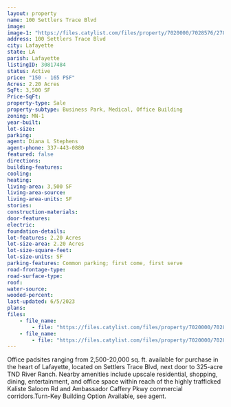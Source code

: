 ```yaml
---
layout: property
name: 100 Settlers Trace Blvd
image:
image-1: "https://files.catylist.com/files/property/7020000/7028576/27888626_Aerial.png"
address: 100 Settlers Trace Blvd
city: Lafayette
state: LA
parish: Lafayette
listingID: 30817484
status: Active
price: "150 - 165 PSF"
Acres: 2.20 Acres
SqFt: 3,500 SF
Price-SqFt:
property-type: Sale
property-subtype: Business Park, Medical, Office Building
zoning: MN-1
year-built:
lot-size:
parking:
agent: Diana L Stephens
agent-phone: 337-443-0880
featured: false
directions:
building-features:
cooling:
heating:
living-area: 3,500 SF
living-area-source:
living-area-units: SF
stories:
construction-materials:
door-features:
electric:
foundation-details:
lot-features: 2.20 Acres
lot-size-area: 2.20 Acres
lot-size-square-feet:
lot-size-units: SF
parking-features: Common parking; first come, first serve
road-frontage-type:
road-surface-type:
roof:
water-source:
wooded-percent:
last-updated: 6/5/2023
plans:
files:
    - file_name: 
        - file: "https://files.catylist.com/files/property/7020000/7028576/raw_27888627_Flyer__Padsites__100BLK_SETTLERS_TRACE_BLVD_LAFAYETTE.pdf"
    - file_name: 
        - file: "https://files.catylist.com/files/property/7020000/7028576/raw_27888628_100_Blk_Settlers_Site_Plan.pdf"
---
```

Office padsites ranging from 2,500-20,000 sq. ft. available for purchase in the heart of Lafayette, located on Settlers Trace Blvd, next door to 325-acre TND River Ranch. Nearby amenities include upscale residential, shopping, dining, entertainment, and office space within reach of the highly trafficked Kaliste Saloom Rd and Ambassador Caffery Pkwy commercial corridors.Turn-Key Building Option Available, see agent.
